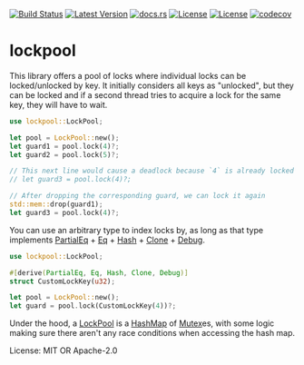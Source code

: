 [![Build Status](https://github.com/smessmer/lockpool/actions/workflows/ci.yml/badge.svg)](https://github.com/smessmer/lockpool/actions/workflows/ci.yml)
[![Latest Version](https://img.shields.io/crates/v/lockpool.svg)](https://crates.io/crates/lockpool)
[![docs.rs](https://docs.rs/lockpool/badge.svg)](https://docs.rs/lockpool)
[![License](https://img.shields.io/badge/license-MIT-blue.svg)](https://github.com/smessmer/lockpool/blob/master/LICENSE-MIT)
[![License](https://img.shields.io/badge/license-APACHE-blue.svg)](https://github.com/smessmer/lockpool/blob/master/LICENSE-APACHE)
[![codecov](https://codecov.io/gh/smessmer/lockpool/branch/master/graph/badge.svg?token=FRSBH7YYA9)](https://codecov.io/gh/smessmer/lockpool)

# lockpool

This library offers a pool of locks where individual locks can be locked/unlocked by key.
It initially considers all keys as "unlocked", but they can be locked
and if a second thread tries to acquire a lock for the same key, they will have to wait.

```rust
use lockpool::LockPool;

let pool = LockPool::new();
let guard1 = pool.lock(4)?;
let guard2 = pool.lock(5)?;

// This next line would cause a deadlock because `4` is already locked
// let guard3 = pool.lock(4)?;

// After dropping the corresponding guard, we can lock it again
std::mem::drop(guard1);
let guard3 = pool.lock(4)?;
```

You can use an arbitrary type to index locks by, as long as that type implements [PartialEq](https://docs.rs/tokenpool/latest/binary_layout/struct.PartialEq.html) + [Eq](https://docs.rs/tokenpool/latest/binary_layout/struct.Eq.html) + [Hash](https://docs.rs/tokenpool/latest/binary_layout/struct.Hash.html) + [Clone](https://docs.rs/tokenpool/latest/binary_layout/struct.Clone.html) + [Debug](https://docs.rs/tokenpool/latest/binary_layout/struct.Debug.html).

```rust
use lockpool::LockPool;

#[derive(PartialEq, Eq, Hash, Clone, Debug)]
struct CustomLockKey(u32);

let pool = LockPool::new();
let guard = pool.lock(CustomLockKey(4))?;
```

Under the hood, a [LockPool](https://docs.rs/tokenpool/latest/binary_layout/struct.LockPool.html) is a [HashMap](https://docs.rs/tokenpool/latest/binary_layout/struct.HashMap.html) of [Mutex](https://docs.rs/tokenpool/latest/binary_layout/struct.Mutex.html)es, with some logic making sure there aren't any race conditions when accessing the hash map.

License: MIT OR Apache-2.0
